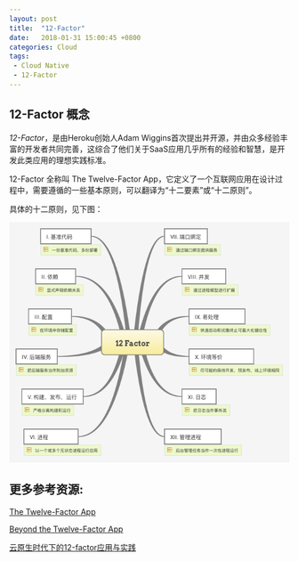 ```yaml
---
layout: post
title:  "12-Factor"
date:   2018-01-31 15:00:45 +0800
categories: Cloud
tags: 
 - Cloud Native
 - 12-Factor
---
```


## 12-Factor 概念


*12-Factor*，是由Heroku创始人Adam Wiggins首次提出并开源，并由众多经验丰富的开发者共同完善，这综合了他们关于SaaS应用几乎所有的经验和智慧，是开发此类应用的理想实践标准。 

12-Factor 全称叫 The Twelve-Factor App，它定义了一个互联网应用在设计过程中，需要遵循的一些基本原则，可以翻译为“十二要素”或“十二原则”。 

具体的十二原则，见下图： 

![](/assets/images/12-Factor.png)

## 更多参考资源:

[The Twelve-Factor App](https://12factor.net)

[Beyond the Twelve-Factor App](http://www.oreilly.com/webops-perf/free/beyond-the-twelve-factor-app.csp)

[云原生时代下的12-factor应用与实践](https://talks.bingohuang.com/2017/cloud-native-12factor.articledocs/home)



